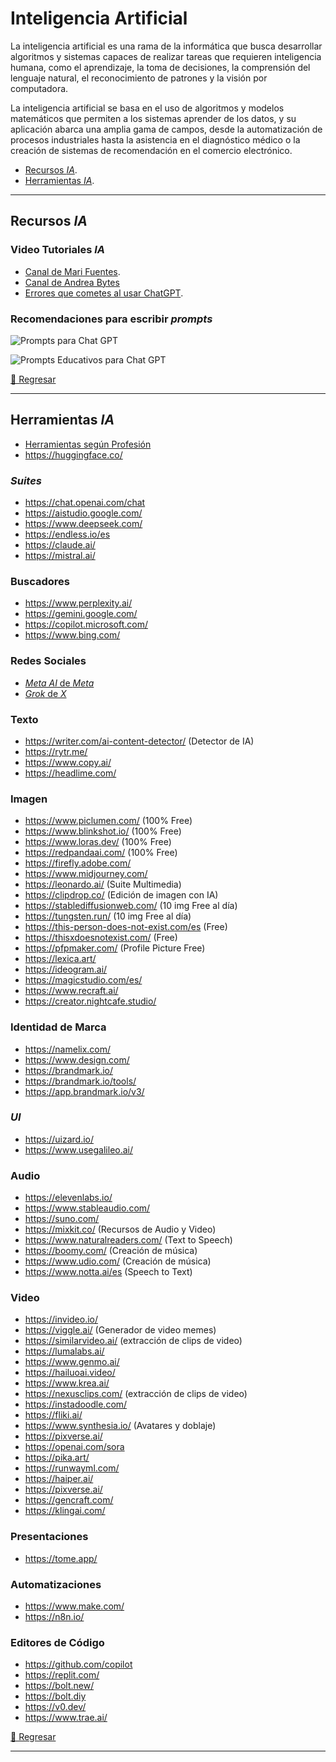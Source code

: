 # Inteligencia Artificial

La inteligencia artificial es una rama de la informática que busca desarrollar algoritmos y sistemas capaces de realizar tareas que requieren inteligencia humana, como el aprendizaje, la toma de decisiones, la comprensión del lenguaje natural, el reconocimiento de patrones y la visión por computadora.

La inteligencia artificial se basa en el uso de algoritmos y modelos matemáticos que permiten a los sistemas aprender de los datos, y su aplicación abarca una amplia gama de campos, desde la automatización de procesos industriales hasta la asistencia en el diagnóstico médico o la creación de sistemas de recomendación en el comercio electrónico.

- [Recursos _IA_](#recursos-ia).
- [Herramientas _IA_](#herramientas-ia).

---

## Recursos _IA_

### Video Tutoriales _IA_

- [Canal de Mari Fuentes](https://www.youtube.com/@MariFuentes/videos).
- [Canal de Andrea Bytes](https://www.youtube.com/@andreabytes/videos)
- [Errores que cometes al usar ChatGPT](https://www.youtube.com/watch?v=JOJpO-q2dW8).

### Recomendaciones para escribir _prompts_

![Prompts para Chat GPT](../assets/chat-gpt-prompts.jpg)

![Prompts Educativos para Chat GPT](../assets/chat-gpt-educativo.jpg)

[🔼 Regresar](#inteligencia-artificial)

---

## Herramientas _IA_

- [Herramientas según Profesión](https://evolupedia.com/herramientas-ia/)
- https://huggingface.co/

### _Suites_

- https://chat.openai.com/chat
- https://aistudio.google.com/
- https://www.deepseek.com/
- https://endless.io/es
- https://claude.ai/
- https://mistral.ai/

### Buscadores

- https://www.perplexity.ai/
- https://gemini.google.com/
- https://copilot.microsoft.com/
- https://www.bing.com/

### Redes Sociales

- [_Meta AI_ de _Meta_](https://www.meta.ai/)
- [_Grok_ de _X_](https://x.com/i/grok)

### Texto

- https://writer.com/ai-content-detector/ (Detector de IA)
- https://rytr.me/
- https://www.copy.ai/
- https://headlime.com/

### Imagen

- https://www.piclumen.com/ (100% Free)
- https://www.blinkshot.io/ (100% Free)
- https://www.loras.dev/ (100% Free)
- https://redpandaai.com/ (100% Free)
- https://firefly.adobe.com/
- https://www.midjourney.com/
- https://leonardo.ai/ (Suite Multimedia)
- https://clipdrop.co/ (Edición de imagen con IA)
- https://stablediffusionweb.com/ (10 img Free al día)
- https://tungsten.run/ (10 img Free al día)
- https://this-person-does-not-exist.com/es (Free)
- https://thisxdoesnotexist.com/ (Free)
- https://pfpmaker.com/ (Profile Picture Free)
- https://lexica.art/
- https://ideogram.ai/
- https://magicstudio.com/es/
- https://www.recraft.ai/
- https://creator.nightcafe.studio/

### Identidad de Marca

- https://namelix.com/
- https://www.design.com/
- https://brandmark.io/
- https://brandmark.io/tools/
- https://app.brandmark.io/v3/

### _UI_

- https://uizard.io/
- https://www.usegalileo.ai/

### Audio

- https://elevenlabs.io/
- https://www.stableaudio.com/
- https://suno.com/
- https://mixkit.co/ (Recursos de Audio y Video)
- https://www.naturalreaders.com/ (Text to Speech)
- https://boomy.com/ (Creación de música)
- https://www.udio.com/ (Creación de música)
- https://www.notta.ai/es (Speech to Text)

### Video

- https://invideo.io/
- https://viggle.ai/ (Generador de video memes)
- https://similarvideo.ai/ (extracción de clips de video)
- https://lumalabs.ai/
- https://www.genmo.ai/
- https://hailuoai.video/
- https://www.krea.ai/
- https://nexusclips.com/ (extracción de clips de video)
- https://instadoodle.com/
- https://fliki.ai/
- https://www.synthesia.io/ (Avatares y doblaje)
- https://pixverse.ai/
- https://openai.com/sora
- https://pika.art/
- https://runwayml.com/
- https://haiper.ai/
- https://pixverse.ai/
- https://gencraft.com/
- https://klingai.com/

### Presentaciones

- https://tome.app/

### Automatizaciones

- https://www.make.com/
- https://n8n.io/

### Editores de Código

- https://github.com/copilot
- https://replit.com/
- https://bolt.new/
- https://bolt.diy
- https://v0.dev/
- https://www.trae.ai/

[🔼 Regresar](#inteligencia-artificial)

---
